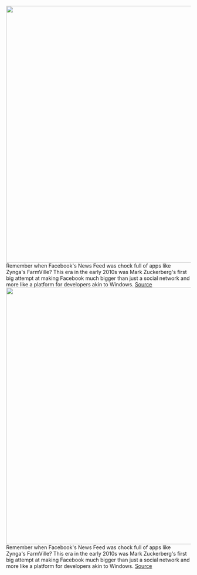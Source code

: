 <img src='https://cdn.vox-cdn.com/thumbor/Q0ugx4TpnzSYyJYRcxxCWOV1j3U=/0x0:3280x2264/1200x800/filters:focal(706x480:1230x1004)/cdn.vox-cdn.com/uploads/chorus_image/image/71156248/111835564.0.jpg' width='700px' /><br/>
Remember when Facebook's News Feed was chock full of apps like Zynga's FarmVille? This era in the early 2010s was Mark Zuckerberg's first big attempt at making Facebook much bigger than just a social network and more like a platform for developers akin to Windows.
<a href='https://www.theverge.com/2022/7/20/23271554/facebook-platform-cambridge-analytica-meta-land-of-the-giants-podcast'> Source <a/><img src='https://cdn.vox-cdn.com/thumbor/Q0ugx4TpnzSYyJYRcxxCWOV1j3U=/0x0:3280x2264/1200x800/filters:focal(706x480:1230x1004)/cdn.vox-cdn.com/uploads/chorus_image/image/71156248/111835564.0.jpg' width='700px' /><br/>
Remember when Facebook's News Feed was chock full of apps like Zynga's FarmVille? This era in the early 2010s was Mark Zuckerberg's first big attempt at making Facebook much bigger than just a social network and more like a platform for developers akin to Windows.
<a href='https://www.theverge.com/2022/7/20/23271554/facebook-platform-cambridge-analytica-meta-land-of-the-giants-podcast'> Source <a/>